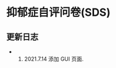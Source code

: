 <!--
 * @Author: whalefall
 * @Date: 2021-07-14 21:57:49
 * @LastEditTime: 2021-07-14 22:00:13
 * @Description: 
-->
# 抑郁症自评问卷(SDS)
## 更新日志
- 1. 2021.7.14 添加 GUI 页面.

